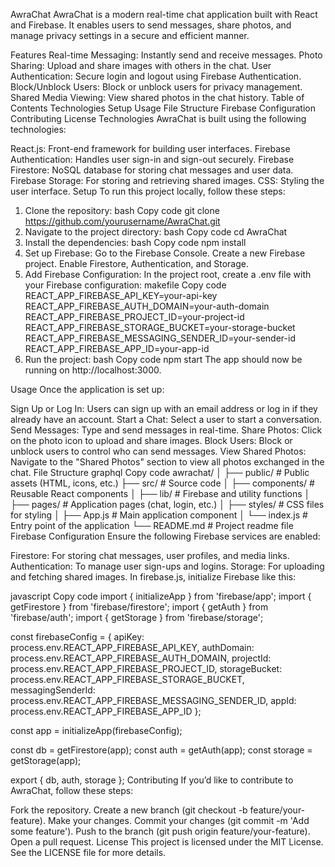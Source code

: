 AwraChat
AwraChat is a modern real-time chat application built with React and Firebase. It enables users to send messages, share photos, and manage privacy settings in a secure and efficient manner.

Features
Real-time Messaging: Instantly send and receive messages.
Photo Sharing: Upload and share images with others in the chat.
User Authentication: Secure login and logout using Firebase Authentication.
Block/Unblock Users: Block or unblock users for privacy management.
Shared Media Viewing: View shared photos in the chat history.
Table of Contents
Technologies
Setup
Usage
File Structure
Firebase Configuration
Contributing
License
Technologies
AwraChat is built using the following technologies:

React.js: Front-end framework for building user interfaces.
Firebase Authentication: Handles user sign-in and sign-out securely.
Firebase Firestore: NoSQL database for storing chat messages and user data.
Firebase Storage: For storing and retrieving shared images.
CSS: Styling the user interface.
Setup
To run this project locally, follow these steps:

1. Clone the repository:
bash
Copy code
git clone https://github.com/yourusername/AwraChat.git
2. Navigate to the project directory:
bash
Copy code
cd AwraChat
3. Install the dependencies:
bash
Copy code
npm install
4. Set up Firebase:
Go to the Firebase Console.
Create a new Firebase project.
Enable Firestore, Authentication, and Storage.
5. Add Firebase Configuration:
In the project root, create a .env file with your Firebase configuration:
makefile
Copy code
REACT_APP_FIREBASE_API_KEY=your-api-key
REACT_APP_FIREBASE_AUTH_DOMAIN=your-auth-domain
REACT_APP_FIREBASE_PROJECT_ID=your-project-id
REACT_APP_FIREBASE_STORAGE_BUCKET=your-storage-bucket
REACT_APP_FIREBASE_MESSAGING_SENDER_ID=your-sender-id
REACT_APP_FIREBASE_APP_ID=your-app-id
6. Run the project:
bash
Copy code
npm start
The app should now be running on http://localhost:3000.

Usage
Once the application is set up:

Sign Up or Log In: Users can sign up with an email address or log in if they already have an account.
Start a Chat: Select a user to start a conversation.
Send Messages: Type and send messages in real-time.
Share Photos: Click on the photo icon to upload and share images.
Block Users: Block or unblock users to control who can send messages.
View Shared Photos: Navigate to the "Shared Photos" section to view all photos exchanged in the chat.
File Structure
graphql
Copy code
awrachat/
│
├── public/                   # Public assets (HTML, icons, etc.)
├── src/                      # Source code
│   ├── components/           # Reusable React components
│   ├── lib/                  # Firebase and utility functions
│   ├── pages/                # Application pages (chat, login, etc.)
│   ├── styles/               # CSS files for styling
│   ├── App.js                # Main application component
│   └── index.js              # Entry point of the application
└── README.md                 # Project readme file
Firebase Configuration
Ensure the following Firebase services are enabled:

Firestore: For storing chat messages, user profiles, and media links.
Authentication: To manage user sign-ups and logins.
Storage: For uploading and fetching shared images.
In firebase.js, initialize Firebase like this:

javascript
Copy code
import { initializeApp } from 'firebase/app';
import { getFirestore } from 'firebase/firestore';
import { getAuth } from 'firebase/auth';
import { getStorage } from 'firebase/storage';

const firebaseConfig = {
  apiKey: process.env.REACT_APP_FIREBASE_API_KEY,
  authDomain: process.env.REACT_APP_FIREBASE_AUTH_DOMAIN,
  projectId: process.env.REACT_APP_FIREBASE_PROJECT_ID,
  storageBucket: process.env.REACT_APP_FIREBASE_STORAGE_BUCKET,
  messagingSenderId: process.env.REACT_APP_FIREBASE_MESSAGING_SENDER_ID,
  appId: process.env.REACT_APP_FIREBASE_APP_ID
};

const app = initializeApp(firebaseConfig);

const db = getFirestore(app);
const auth = getAuth(app);
const storage = getStorage(app);

export { db, auth, storage };
Contributing
If you’d like to contribute to AwraChat, follow these steps:

Fork the repository.
Create a new branch (git checkout -b feature/your-feature).
Make your changes.
Commit your changes (git commit -m 'Add some feature').
Push to the branch (git push origin feature/your-feature).
Open a pull request.
License
This project is licensed under the MIT License. See the LICENSE file for more details.
